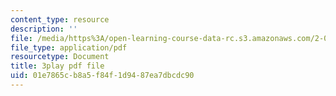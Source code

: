 ```yaml
---
content_type: resource
description: ''
file: /media/https%3A/open-learning-course-data-rc.s3.amazonaws.com/2-003sc-engineering-dynamics-fall-2011/01e7865cb8a5f84f1d9487ea7dbcdc90_cd8lDtAtJbE.pdf
file_type: application/pdf
resourcetype: Document
title: 3play pdf file
uid: 01e7865c-b8a5-f84f-1d94-87ea7dbcdc90
---
```


